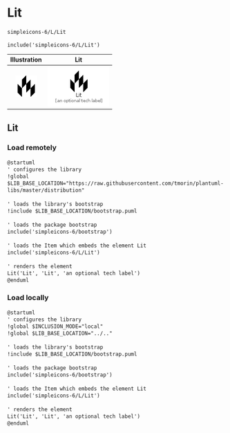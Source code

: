 # Lit


```text
simpleicons-6/L/Lit
```

```text
include('simpleicons-6/L/Lit')
```



| Illustration | Lit |
| :---: | :---: |
| ![illustration for Illustration](../../simpleicons-6/L/Lit.png) | ![illustration for Lit](../../simpleicons-6/L/Lit.Local.png) |




## Lit

### Load remotely
```plantuml
@startuml
' configures the library
!global $LIB_BASE_LOCATION="https://raw.githubusercontent.com/tmorin/plantuml-libs/master/distribution"

' loads the library's bootstrap
!include $LIB_BASE_LOCATION/bootstrap.puml

' loads the package bootstrap
include('simpleicons-6/bootstrap')

' loads the Item which embeds the element Lit
include('simpleicons-6/L/Lit')

' renders the element
Lit('Lit', 'Lit', 'an optional tech label')
@enduml
```

### Load locally
```plantuml
@startuml
' configures the library
!global $INCLUSION_MODE="local"
!global $LIB_BASE_LOCATION="../.."

' loads the library's bootstrap
!include $LIB_BASE_LOCATION/bootstrap.puml

' loads the package bootstrap
include('simpleicons-6/bootstrap')

' loads the Item which embeds the element Lit
include('simpleicons-6/L/Lit')

' renders the element
Lit('Lit', 'Lit', 'an optional tech label')
@enduml
```

